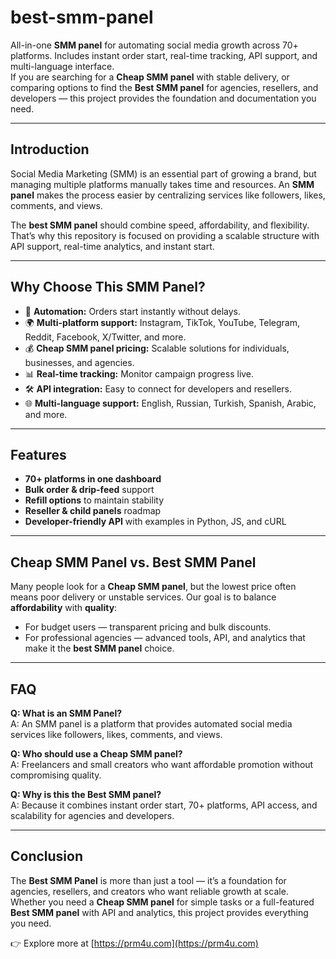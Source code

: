 # best-smm-panel

All-in-one **SMM panel** for automating social media growth across 70+ platforms. Includes instant order start, real-time tracking, API support, and multi-language interface.  
If you are searching for a **Cheap SMM panel** with stable delivery, or comparing options to find the **Best SMM panel** for agencies, resellers, and developers — this project provides the foundation and documentation you need.

---

## Introduction
Social Media Marketing (SMM) is an essential part of growing a brand, but managing multiple platforms manually takes time and resources. An **SMM panel** makes the process easier by centralizing services like followers, likes, comments, and views.  

The **best SMM panel** should combine speed, affordability, and flexibility. That’s why this repository is focused on providing a scalable structure with API support, real-time analytics, and instant start.

---

## Why Choose This SMM Panel?
- 🚀 **Automation:** Orders start instantly without delays.  
- 🌍 **Multi-platform support:** Instagram, TikTok, YouTube, Telegram, Reddit, Facebook, X/Twitter, and more.  
- 💰 **Cheap SMM panel pricing:** Scalable solutions for individuals, businesses, and agencies.  
- 📊 **Real-time tracking:** Monitor campaign progress live.  
- 🛠 **API integration:** Easy to connect for developers and resellers.  
- 🌐 **Multi-language support:** English, Russian, Turkish, Spanish, Arabic, and more.  

---

## Features
- **70+ platforms in one dashboard**  
- **Bulk order & drip-feed** support  
- **Refill options** to maintain stability  
- **Reseller & child panels** roadmap  
- **Developer-friendly API** with examples in Python, JS, and cURL  

---

## Cheap SMM Panel vs. Best SMM Panel
Many people look for a **Cheap SMM panel**, but the lowest price often means poor delivery or unstable services. Our goal is to balance **affordability** with **quality**:  
- For budget users — transparent pricing and bulk discounts.  
- For professional agencies — advanced tools, API, and analytics that make it the **best SMM panel** choice.  

---

## FAQ
**Q: What is an SMM Panel?**  
A: An SMM panel is a platform that provides automated social media services like followers, likes, comments, and views.  

**Q: Who should use a Cheap SMM panel?**  
A: Freelancers and small creators who want affordable promotion without compromising quality.  

**Q: Why is this the Best SMM panel?**  
A: Because it combines instant order start, 70+ platforms, API access, and scalability for agencies and developers.  

---

## Conclusion
The **Best SMM Panel** is more than just a tool — it’s a foundation for agencies, resellers, and creators who want reliable growth at scale. Whether you need a **Cheap SMM panel** for simple tasks or a full-featured **Best SMM panel** with API and analytics, this project provides everything you need.  

👉 Explore more at [https://prm4u.com](https://prm4u.com)  
